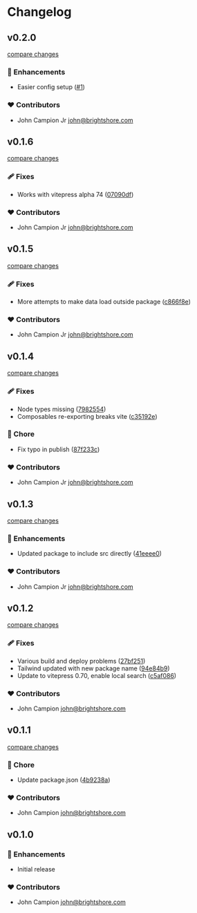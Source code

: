 # Changelog

## v0.2.0

[compare changes](https://github.com/jcamp-code/vitepress-blog-theme/compare/v0.1.6...v0.2.0)

### 🚀 Enhancements

- Easier config setup ([#1](https://github.com/jcamp-code/vitepress-blog-theme/pull/1))

### ❤️ Contributors

- John Campion Jr <john@brightshore.com>

## v0.1.6

[compare changes](https://github.com/jcamp-code/vitepress-blog-theme/compare/v0.1.5...v0.1.6)

### 🩹 Fixes

- Works with vitepress alpha 74 ([07090df](https://github.com/jcamp-code/vitepress-blog-theme/commit/07090df))

### ❤️ Contributors

- John Campion Jr <john@brightshore.com>

## v0.1.5

[compare changes](https://github.com/jcamp-code/vitepress-blog-theme/compare/v0.1.4...v0.1.5)

### 🩹 Fixes

- More attempts to make data load outside package ([c866f8e](https://github.com/jcamp-code/vitepress-blog-theme/commit/c866f8e))

### ❤️ Contributors

- John Campion Jr <john@brightshore.com>

## v0.1.4

[compare changes](https://github.com/jcamp-code/vitepress-blog-theme/compare/v0.1.3...v0.1.4)

### 🩹 Fixes

- Node types missing ([7982554](https://github.com/jcamp-code/vitepress-blog-theme/commit/7982554))
- Composables re-exporting breaks vite ([c35192e](https://github.com/jcamp-code/vitepress-blog-theme/commit/c35192e))

### 🏡 Chore

- Fix typo in publish ([87f233c](https://github.com/jcamp-code/vitepress-blog-theme/commit/87f233c))

### ❤️ Contributors

- John Campion Jr <john@brightshore.com>

## v0.1.3

[compare changes](https://github.com/jcamp-code/vitepress-blog-theme/compare/v0.1.2...v0.1.3)

### 🚀 Enhancements

- Updated package to include src directly ([41eeee0](https://github.com/jcamp-code/vitepress-blog-theme/commit/41eeee0))

### ❤️ Contributors

- John Campion Jr <john@brightshore.com>

## v0.1.2

[compare changes](https://github.com/jcamp-code/vitepress-blog-theme/compare/v0.1.1...v0.1.2)

### 🩹 Fixes

- Various build and deploy problems ([27bf251](https://github.com/jcamp-code/vitepress-blog-theme/commit/27bf251))
- Tailwind updated with new package name ([94e84b9](https://github.com/jcamp-code/vitepress-blog-theme/commit/94e84b9))
- Update to vitepress 0.70, enable local search ([c5af086](https://github.com/jcamp-code/vitepress-blog-theme/commit/c5af086))

### ❤️ Contributors

- John Campion <john@brightshore.com>

## v0.1.1

[compare changes](https://github.com/jcamp-code/vitepress-blog-theme/compare/v0.1.0...v0.1.1)

### 🏡 Chore

- Update package.json ([4b9238a](https://github.com/jcamp-code/vitepress-blog-theme/commit/4b9238a))

### ❤️ Contributors

- John Campion <john@brightshore.com>

## v0.1.0

### 🚀 Enhancements

- Initial release

### ❤️ Contributors

- John Campion <john@brightshore.com>
